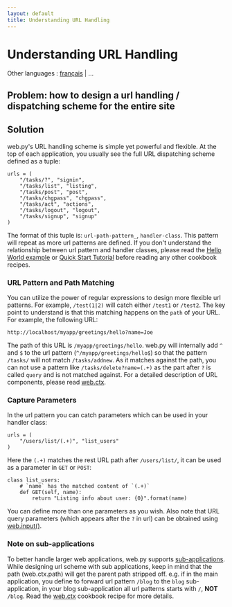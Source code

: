 ```yaml
---
layout: default
title: Understanding URL Handling
---
```


# Understanding URL Handling

Other languages : [français](/../cookbook/url_handling/fr) | ...

## Problem: how to design a url handling / dispatching scheme for the entire site

## Solution

web.py's URL handling scheme is simple yet powerful and flexible.
At the top of each application, you usually see the full URL dispatching
scheme defined as a tuple:

```
urls = (
    "/tasks/?", "signin",
    "/tasks/list", "listing",
    "/tasks/post", "post",
    "/tasks/chgpass", "chgpass",
    "/tasks/act", "actions",
    "/tasks/logout", "logout",
    "/tasks/signup", "signup"
)
```

The format of this tuple is: `url-path-pattern_`, `handler-class`.
This pattern will repeat as more url patterns are defined.  If you don't
understand the relationship between url pattern and handler classes,
please read the [Hello World example](/cookbook/helloworld) or
[Quick Start Tutorial](/tutorial3.en) before reading any other cookbook recipes.

### URL Pattern and Path Matching

You can utilize the power of regular expressions to design more flexible
url patterns. For example, `/test(1|2)` will catch either `/test1` or `/test2`.
The key point to understand is that this matching happens on the `path`
of your URL. For example, the following URL:

```
http://localhost/myapp/greetings/hello?name=Joe
```

The path of this URL is `/myapp/greetings/hello`.  web.py will internally
add `^` and `$` to the url pattern (`^/myapp/greetings/hello$`) so that the
pattern `/tasks/` will not match `/tasks/addnew`.  As it matches against
the path, you can not use a pattern like `/tasks/delete?name=(.+)` as the
part after `?` is called `query` and is not matched against. For a detailed
description of URL components, please read [web.ctx](/cookbook/ctx).

### Capture Parameters

In the url pattern you can catch parameters which can be used in your handler class:

```
urls = (
    "/users/list/(.+)", "list_users"
)
```

Here the `(.+)` matches the rest URL path after `/users/list/`, it can be
used as a parameter in `GET` or `POST`:

```
class list_users:
    # `name` has the matched content of `(.+)`
    def GET(self, name):
        return "Listing info about user: {0}".format(name)
```

You can define more than one parameters as you wish.  Also note that URL
query parameters (which appears after the `?` in url) can be obtained
using [web.input()](/cookbook/input).

### Note on sub-applications

To better handle larger web applications, web.py supports
[sub-applications](/cookbook/subapp). While designing url scheme with sub
applications, keep in mind that the path (web.ctx.path) will get the parent
path stripped off. e.g. if in the main application, you define to forward
url pattern `/blog` to the `blog` sub-application, in your blog sub-application
all url patterns starts with `/`, __NOT__ `/blog`. Read the
[web.ctx](/cookbook/ctx) cookbook recipe for more details.

